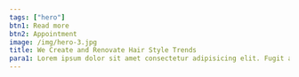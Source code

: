 ```yaml
---
tags: ["hero"]
btn1: Read more
btn2: Appointment
image: /img/hero-3.jpg
title: We Create and Renovate Hair Style Trends
para1: Lorem ipsum dolor sit amet consectetur adipisicing elit. Fugit aspernatur quo debitis, nesciunt nihil officia praesentium in necessitatibus.
---
```

